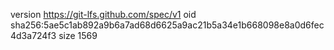 version https://git-lfs.github.com/spec/v1
oid sha256:5ae5c1ab892a9b6a7ad68d6625a9ac21b5a34e1b668098e8a0d6fec4d3a724f3
size 1569
